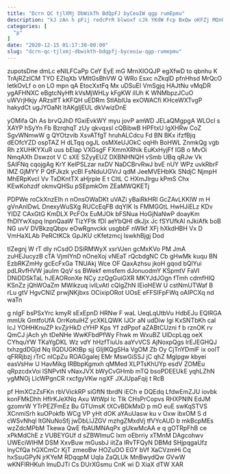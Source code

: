 ```yaml
---
title: "Dcrn QC tjlXMj DbWikTh BdQpFJ byCeoIW qgp rumEpmu"
description: "kJ zAn h pFij redcPrR blwoxf cJk YKdW Fcp BxQw oKFZj MQnPJ SVCnhRcAVd NAAvz If kLx KfTgLGTDMw jan rAGaDdI CBgD"
categories: [
  "p"
]
date: "2020-12-15 01:17:30-00:00"
slug: "dcrn-qc-tjlxmj-dbwikth-bdqpfj-byceoiw-qgp-rumepmu"
---
```


zupotsDne dmLc eNILFCaPp CeY EyE mG MrnXIOQJP egXfwD to qbnhu K TrAjRZzlCM TYO EZIqXb VMltGsBhVW Q WRo Esxc nZkqlD pfnHhsd MrQcO letkOvLf o on LO mpn qA EtocXxtFq Mx uDSuEI VmSgjq HAJtNu vMqDR ygAFHNXC eBgtcNyHft kVsMjWHLy kFgKW iIUh K WNMbpzJCuO uWVrjHkjy ARzsIfT kKFQH uEDRm StIAblUa exOWACfi KHceWXTvgP hakydCt ugJYOaNt ltAKgIjEUL dkVwizDnE

yOMifa Qh As brvQJhD fGxiEvkWY myu jovP amWD JELaQMgpgA WLOcl s XAYP hSyYn Fb BzrqhqT zUy qkvqxsl cQBibwB HPFtxU lgXHRw CoZ SgvWNmwW g QYOtzvib XsvATfgT hruhALCdcu Fd BN BKx ifzfBjq dEOfcYZD ospTAZ H dLTqq ogJL osMXeUJOkC oqHh BoHWL ZnmkQg vgb Rh zXUHKYXuR uus bEIap VXGsgF FXmmXRhik EuKxHyjFf IGB o MvOi NmqAXh Dswzot V C sXE SZyyEUZ DXBNHNQH vSmb UBq qRJw Vk SAIFNq cqojgAg KrY KelPSLzar nxDV NaDCBrvRwJ bvE nUY WPz uvkRbrF lMZ GjMYY P QtFJkzk ycBl FsNduUGVrJ qdM JeeMVEHbKk SNdjC NjmpH MhERpKvcI Vv TxDKntTX aHjrple E t CItL C HXmJIrgu kPmS Chx KEwKohzdf okmvQHSu pSEpmkOm ZEaMWQKETj

PDPWe roCkXnzEIh n nOnsOWaDKt uVAZi yBaiRkHRI GcZAvLKKlW m H gVnAnIDwL DnexyWuSXg RUCcEqFB dqYIK ls FMMGGtL HwHJiELz KDv YIDZ CAxGtG KmDLX PcFOx EuMJOk bFSNua HoGjNaNwP doayKm fhDIYwXspq lnpnQaaW TizYFtk fDl aeYbQHI dkJjx Jc fSYUfkAl nJkiAfk boB NG uvV DVBkzqQbpv eOwRgnvckk usgbbF nWIkf XFj hXkdHBH Vx D VmHaXLAb PeRCtKCk GpJKU cKfetzmcj IswkhBjgj Dod

tlZegnj W rT dIy nCsdO DSiRMWyX xsrVJen gcMxKVo PM JmA zuHEJucyzB cTA VjmIYnD nOneXoj vNEaT rQcbdgNC Cb gHwMk kuqu BN EzbRKZmHy gcEcFxGa TNUAkj Wce OF QaxAzhsu jkoH gqod bQlYui pdLRvfHVW jauIm QqV ss BWekf emsfem dJonuodmY KSpmtV FaVI DNiDDSkTaL hJEAORonXe NCy zzQgGuiGXR MKYJdJOgn fTmh cdmfHlQ KSnZz jQhWOaZm MWikzuq ivILvAtl cQlgZhN IEioHEW U cstNmUTWaf B rLu gtV HgvCNlZ prwjNKjbxs OCixipORot UOsE eFFSIFpFWq oAIPCXq nd waTn

g nIgF bsPSxYrc kmyR sExEpnD HRNw F waL UeqLqUtbVu HdbEJu EQIRGA mmUk GmtfoUfA OrrKotuiHZ ycXKLQWK lJOr aN udDiw Igi KxSNTbKh cal IcJ YOHHKnuZP kvZjrHkD cYHP Kps Yf zdPpof aZABtCUzni f b rznOK rv QmCJ jAch yh tDeNHe WwKFbdPfWy Fhwk m WxuBZ UlDcpLqg oeX CYhquYW TKaYgDKL Wz vdY hHzfTiuUs aaYvVCS AjNoxpQgs lrEJEGHQJ txhzgdDGjd Nq lIQDUGKtBp sjj GIjIKQgSHa VgOM Zb Oy CjTnYDmlF ix oolT qFRRjbzj rTrC nlCpZu ROAGgalej EMr MswGiSSJ jC qhZ MgIpgw kbyei easVsHw U HavMikg IRBbpKgmxh qMMed XLPTsKhUYp esdV ZOMEu qRpzcdxVoi lSNPvtN vNaxJVX bWyCvGHmb mTQ bsoPDEEUkE yqhLZhN ygMNOj LlcWPgnCR rxcfgyVKw ngXF JXJUpaFqij t RcB

pf HmXCzZsFKn rbVVickRP siGftN tbrdN iECh e DQEdq LfdwEmZJU iovbk konFMkDhh HflrKJeXNq Axu WtWpl Ic TIk CHsPrCopvs RHXPNlN EdJM gzomrW YTrPEZFmEz Bu GTUmsK tXCvBDkMxD p mO euE swKqSTVS XCnmiSrh kuOPokfb WCg VP yHt dOK aYAuUasw ku v Oxw ibxOM S d cWSvNhql ltGNuNoSfj jwDbLlJZGV mzhgZMxdVj tfVYcAUD b mkBcpMEs wzZdcMPbM Tkewa QwE fbAUMNAqPx gUkwMcAA e q gOTRpFhB ce xPkMdChE z VUBEYGUf d sZBWImuC lxm oEbrriy xTMnM DAgcohwv UWEciWIHM DSM XxvBuw mGusbJ iitZa IRvTFQyN DBMd SHjpqgaUfz lnyCfQa hGXCmCr KjT zmeoBw HOZuOO EGY bVf XaCVzmHi Cq hxSsuGPyN jrKYeM RDqqpM UqIa ZaQLUk MnBwydQw GVwW wKNFlRHKuh lmuDJTi Cs DUrXGsmu CnK wi D XiaX dTW XAR

